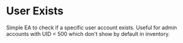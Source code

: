 # User Exists
Simple EA to check if a specific user account exists.
Useful for admin accounts with UID < 500 which don't show by default in inventory.

